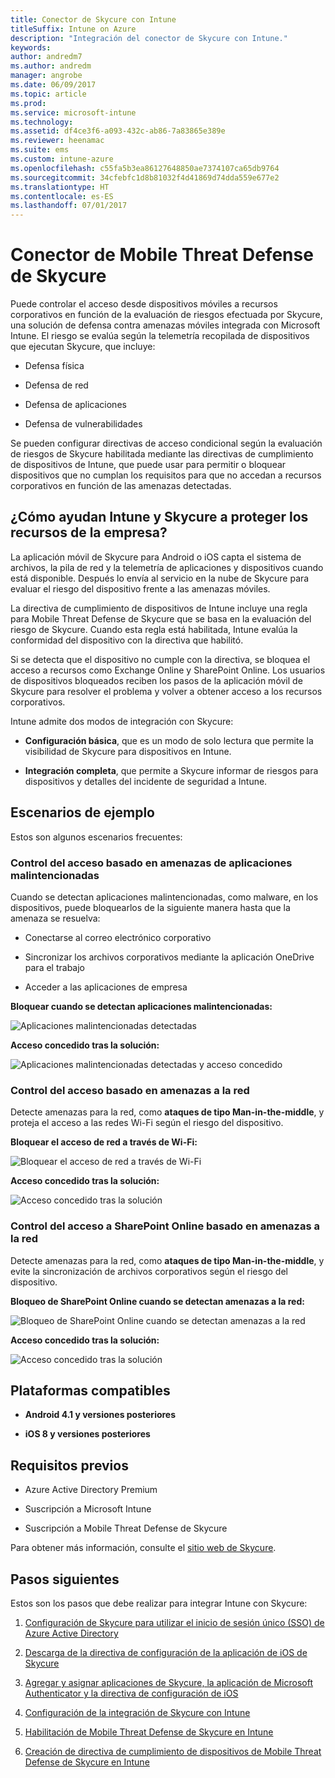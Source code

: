 ```yaml
---
title: Conector de Skycure con Intune
titleSuffix: Intune on Azure
description: "Integración del conector de Skycure con Intune."
keywords: 
author: andredm7
ms.author: andredm
manager: angrobe
ms.date: 06/09/2017
ms.topic: article
ms.prod: 
ms.service: microsoft-intune
ms.technology: 
ms.assetid: df4ce3f6-a093-432c-ab86-7a83865e389e
ms.reviewer: heenamac
ms.suite: ems
ms.custom: intune-azure
ms.openlocfilehash: c55fa5b3ea86127648850ae7374107ca65db9764
ms.sourcegitcommit: 34cfebfc1d8b81032f4d41869d74dda559e677e2
ms.translationtype: HT
ms.contentlocale: es-ES
ms.lasthandoff: 07/01/2017
---
```

# <a name="skycure-mobile-threat-defense-connector"></a>Conector de Mobile Threat Defense de Skycure

Puede controlar el acceso desde dispositivos móviles a recursos corporativos en función de la evaluación de riesgos efectuada por Skycure, una solución de defensa contra amenazas móviles integrada con Microsoft Intune. El riesgo se evalúa según la telemetría recopilada de dispositivos que ejecutan Skycure, que incluye:

-   Defensa física

-   Defensa de red

-   Defensa de aplicaciones

-   Defensa de vulnerabilidades

Se pueden configurar directivas de acceso condicional según la evaluación de riesgos de Skycure habilitada mediante las directivas de cumplimiento de dispositivos de Intune, que puede usar para permitir o bloquear dispositivos que no cumplan los requisitos para que no accedan a recursos corporativos en función de las amenazas detectadas.

## <a name="how-do-intune-and-skycure-help-protect-your-company-resources"></a>¿Cómo ayudan Intune y Skycure a proteger los recursos de la empresa?

La aplicación móvil de Skycure para Android o iOS capta el sistema de archivos, la pila de red y la telemetría de aplicaciones y dispositivos cuando está disponible. Después lo envía al servicio en la nube de Skycure para evaluar el riesgo del dispositivo frente a las amenazas móviles.

La directiva de cumplimiento de dispositivos de Intune incluye una regla para Mobile Threat Defense de Skycure que se basa en la evaluación del riesgo de Skycure. Cuando esta regla está habilitada, Intune evalúa la conformidad del dispositivo con la directiva que habilitó.

Si se detecta que el dispositivo no cumple con la directiva, se bloquea el acceso a recursos como Exchange Online y SharePoint Online. Los usuarios de dispositivos bloqueados reciben los pasos de la aplicación móvil de Skycure para resolver el problema y volver a obtener acceso a los recursos corporativos.

Intune admite dos modos de integración con Skycure:

-   **Configuración básica**, que es un modo de solo lectura que permite la visibilidad de Skycure para dispositivos en Intune.

-   **Integración completa**, que permite a Skycure informar de riesgos para dispositivos y detalles del incidente de seguridad a Intune.

## <a name="sample-scenarios"></a>Escenarios de ejemplo

Estos son algunos escenarios frecuentes:

### <a name="control-access-based-on-threats-from-malicious-apps"></a>Control del acceso basado en amenazas de aplicaciones malintencionadas

Cuando se detectan aplicaciones malintencionadas, como malware, en los dispositivos, puede bloquearlos de la siguiente manera hasta que la amenaza se resuelva:

-   Conectarse al correo electrónico corporativo

-   Sincronizar los archivos corporativos mediante la aplicación OneDrive para el trabajo

-   Acceder a las aplicaciones de empresa

**Bloquear cuando se detectan aplicaciones malintencionadas:**

![Aplicaciones malintencionadas detectadas](./media/skycure-arch-1.png)

**Acceso concedido tras la solución:**

![Aplicaciones malintencionadas detectadas y acceso concedido](./media/skycure-arch-2.png)

### <a name="control-access-based-on-threat-to-network"></a>Control del acceso basado en amenazas a la red

Detecte amenazas para la red, como **ataques de tipo Man-in-the-middle**, y proteja el acceso a las redes Wi-Fi según el riesgo del dispositivo.

**Bloquear el acceso de red a través de Wi-Fi:**

![Bloquear el acceso de red a través de Wi-Fi](./media/skycure-arch-3.png)

**Acceso concedido tras la solución:**

![Acceso concedido tras la solución](./media/skycure-arch-4.png)

### <a name="control-access-to-sharepoint-online-based-on-threat-to-network"></a>Control del acceso a SharePoint Online basado en amenazas a la red

Detecte amenazas para la red, como **ataques de tipo Man-in-the-middle**, y evite la sincronización de archivos corporativos según el riesgo del dispositivo.

**Bloqueo de SharePoint Online cuando se detectan amenazas a la red:**

![Bloqueo de SharePoint Online cuando se detectan amenazas a la red](./media/skycure-arch-5.png)

**Acceso concedido tras la solución:**

![Acceso concedido tras la solución](./media/skycure-arch-6.png)

## <a name="supported-platforms"></a>Plataformas compatibles

-   **Android 4.1 y versiones posteriores**

-   **iOS 8 y versiones posteriores**

## <a name="pre-requisites"></a>Requisitos previos

-   Azure Active Directory Premium

-   Suscripción a Microsoft Intune

-   Suscripción a Mobile Threat Defense de Skycure

Para obtener más información, consulte el [sitio web de Skycure](https://www.skycure.com/skycure-microsoft-integration/).

## <a name="next-steps"></a>Pasos siguientes

Estos son los pasos que debe realizar para integrar Intune con Skycure:

1.  [Configuración de Skycure para utilizar el inicio de sesión único (SSO) de Azure Active Directory](skycure-azure-sso-configure.md)

2.  [Descarga de la directiva de configuración de la aplicación de iOS de Skycure](skycure-ios-app-configuration-policy-download.md)

3.  [Agregar y asignar aplicaciones de Skycure, la aplicación de Microsoft Authenticator y la directiva de configuración de iOS](mtd-apps-ios-app-configuration-policy-add-assign.md)

4.  [Configuración de la integración de Skycure con Intune](skycure-mtd-connector-integration.md)

5.  [Habilitación de Mobile Threat Defense de Skycure en Intune](mtd-connector-enable.md)

6.  [Creación de directiva de cumplimiento de dispositivos de Mobile Threat Defense de Skycure en Intune](mtd-device-compliance-policy-create.md)
